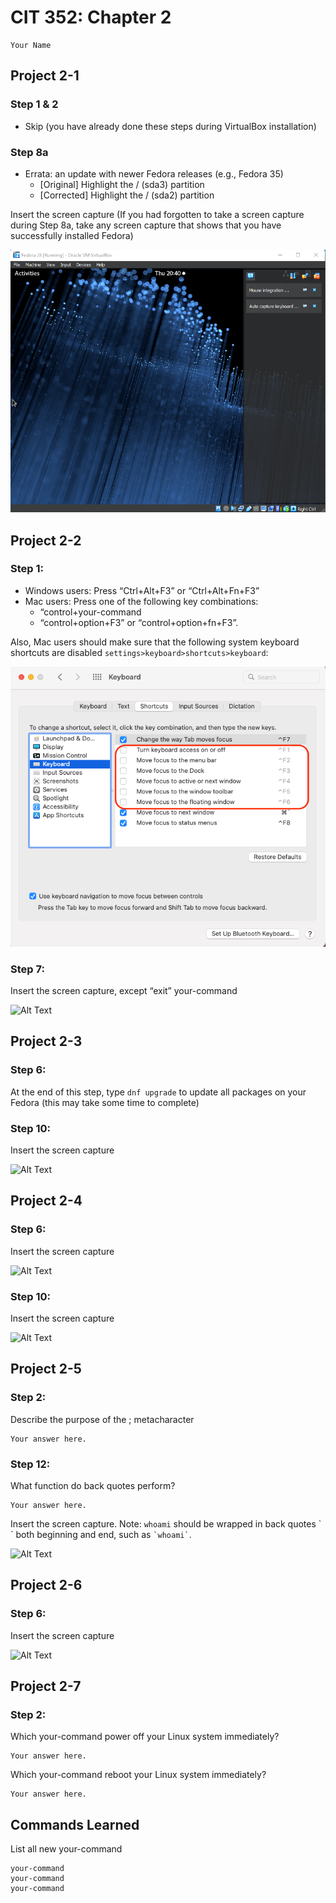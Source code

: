 # CIT 352: Chapter 2 

<!-- TODO -->
```
Your Name
```

## Project 2-1

### Step 1 & 2

- Skip (you have already done these steps during VirtualBox installation)

### Step 8a

- Errata: an update with newer Fedora releases (e.g., Fedora 35)
  - [Original] Highlight the / (sda3) partition
  - [Corrected] Highlight the / (sda2) partition

Insert the screen capture (If you had forgotten to take a screen
capture during Step 8a, take any screen capture that shows
that you have successfully installed Fedora)

<!-- TODO -->
![Alt Text](media/screen_%20shot1.png)

## Project 2-2

### Step 1: 

- Windows users: Press “Ctrl+Alt+F3” or “Ctrl+Alt+Fn+F3”
- Mac users: Press one of the following key combinations:
  - “control+your-command
  - “control+option+F3” or “control+option+fn+F3”.  

Also, Mac users should make sure that the following system
keyboard shortcuts are disabled `settings>keyboard>shortcuts>keyboard`:

![Mac Settings](media/example0.png)

### Step 7: 

Insert the screen capture, except “exit” your-command

<!-- TODO -->
![Alt Text](media/file.png)

## Project 2-3

### Step 6:

At the end of this step, type `dnf upgrade` to update all
packages on your Fedora (this may take some time to complete)

### Step 10: 

Insert the screen capture

<!-- TODO -->
![Alt Text](media/file.png)

## Project 2-4

### Step 6: 

Insert the screen capture

<!-- TODO -->
![Alt Text](media/file.png)

### Step 10: 

Insert the screen capture

<!-- TODO -->
![Alt Text](media/file.png)

## Project 2-5

### Step 2: 

Describe the purpose of the ; metacharacter

<!-- TODO -->
```
Your answer here.
```

### Step 12: 

What function do back quotes perform? 

<!-- TODO -->
```
Your answer here.
```

Insert the screen capture.  Note: `whoami` should be wrapped in
back quotes \` \` both beginning and end, such as `` `whoami` ``.

<!-- TODO -->
![Alt Text](media/file.png)

## Project 2-6

### Step 6:

Insert the screen capture

<!-- TODO -->
![Alt Text](media/file.png)

## Project 2-7

### Step 2:

Which your-command
power off your Linux system immediately?

<!-- TODO -->
```
Your answer here.
```
Which your-command
reboot your Linux system immediately?

<!-- TODO -->
```
Your answer here.
```

## Commands Learned

List all new your-command

<!-- TODO -->
```
your-command
your-command
your-command
```

